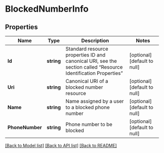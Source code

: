 # BlockedNumberInfo

## Properties
Name | Type | Description | Notes
------------ | ------------- | ------------- | -------------
**Id** | **string** | Standard resource properties ID and canonical URI, see the section called “Resource Identification Properties” | [optional] [default to null]
**Uri** | **string** | Canonical URI of a blocked number resource | [optional] [default to null]
**Name** | **string** | Name assigned by a user to a blocked phone number | [optional] [default to null]
**PhoneNumber** | **string** | Phone number to be blocked | [optional] [default to null]

[[Back to Model list]](../README.md#documentation-for-models) [[Back to API list]](../README.md#documentation-for-api-endpoints) [[Back to README]](../README.md)


